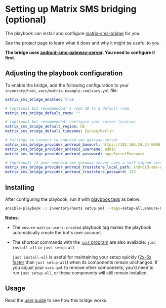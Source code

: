 <!--
SPDX-FileCopyrightText: 2020 MDAD Team and contributors

SPDX-License-Identifier: AGPL-3.0-or-later
-->

# Setting up Matrix SMS bridging (optional)

The playbook can install and configure [matrix-sms-bridge](https://github.com/benkuly/matrix-sms-bridge) for you.

See the project page to learn what it does and why it might be useful to you.

**The bridge uses [android-sms-gateway-server](https://github.com/RebekkaMa/android-sms-gateway-server). You need to configure it first.**

## Adjusting the playbook configuration

To enable the bridge, add the following configuration to your `inventory/host_vars/matrix.example.com/vars.yml` file:

```yaml
matrix_sms_bridge_enabled: true

# (optional but recommended) a room ID to a default room
matrix_sms_bridge_default_room: ""

# (optional but recommended) configure your server location
matrix_sms_bridge_default_region: DE
matrix_sms_bridge_default_timezone: Europe/Berlin

# Settings to connect to android-sms-gateway-server
matrix_sms_bridge_provider_android_baseurl: https://192.168.24.24:9090
matrix_sms_bridge_provider_android_username: admin
matrix_sms_bridge_provider_android_password: supeSecretPassword

# (optional) if your android-sms-gateway-server uses a self signed vertificate, the bridge needs a "truststore". This can be the certificate itself.
matrix_sms_bridge_provider_android_truststore_local_path: android-sms-gateway-server.p12
matrix_sms_bridge_provider_android_truststore_password: 123

```

## Installing

After configuring the playbook, run it with [playbook tags](playbook-tags.md) as below:

<!-- NOTE: let this conservative command run (instead of install-all) to make it clear that failure of the command means something is clearly broken. -->
```sh
ansible-playbook -i inventory/hosts setup.yml --tags=setup-all,ensure-matrix-users-created,start
```

**Notes**:

- The `ensure-matrix-users-created` playbook tag makes the playbook automatically create the bot's user account.

- The shortcut commands with the [`just` program](just.md) are also available: `just install-all` or `just setup-all`

  `just install-all` is useful for maintaining your setup quickly ([2x-5x faster](../CHANGELOG.md#2x-5x-performance-improvements-in-playbook-runtime) than `just setup-all`) when its components remain unchanged. If you adjust your `vars.yml` to remove other components, you'd need to run `just setup-all`, or these components will still remain installed.

## Usage

Read the [user guide](https://github.com/benkuly/matrix-sms-bridge/blob/master/README.md#user-guide) to see how this bridge works.
